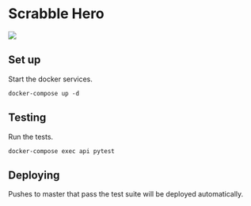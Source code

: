 # Scrabble Hero

![](https://github.com/tom-scrabblehero/scrabblehero/workflows/ci/badge.svg)

## Set up

Start the docker services.

```
docker-compose up -d
```

## Testing

Run the tests.

```
docker-compose exec api pytest
```

## Deploying

Pushes to master that pass the test suite will be deployed automatically.

